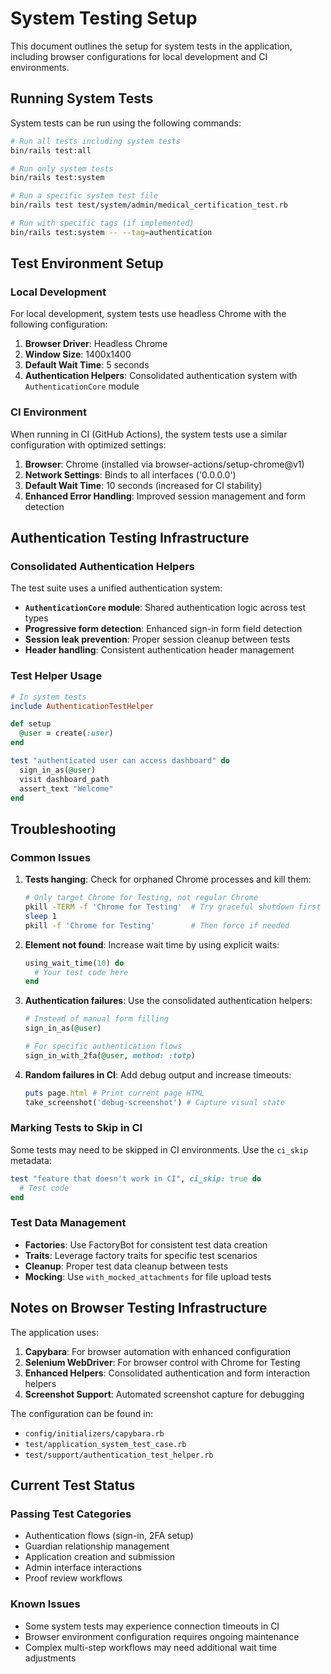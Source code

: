 # System Testing Setup

This document outlines the setup for system tests in the application, including browser configurations for local development and CI environments.

## Running System Tests

System tests can be run using the following commands:

```bash
# Run all tests including system tests
bin/rails test:all

# Run only system tests
bin/rails test:system

# Run a specific system test file
bin/rails test test/system/admin/medical_certification_test.rb

# Run with specific tags (if implemented)
bin/rails test:system -- --tag=authentication
```

## Test Environment Setup

### Local Development

For local development, system tests use headless Chrome with the following configuration:

1. **Browser Driver**: Headless Chrome
2. **Window Size**: 1400x1400
3. **Default Wait Time**: 5 seconds
4. **Authentication Helpers**: Consolidated authentication system with `AuthenticationCore` module

### CI Environment

When running in CI (GitHub Actions), the system tests use a similar configuration with optimized settings:

1. **Browser**: Chrome (installed via browser-actions/setup-chrome@v1)
2. **Network Settings**: Binds to all interfaces ('0.0.0.0')
3. **Default Wait Time**: 10 seconds (increased for CI stability)
4. **Enhanced Error Handling**: Improved session management and form detection

## Authentication Testing Infrastructure

### Consolidated Authentication Helpers

The test suite uses a unified authentication system:

- **`AuthenticationCore` module**: Shared authentication logic across test types
- **Progressive form detection**: Enhanced sign-in form field detection
- **Session leak prevention**: Proper session cleanup between tests
- **Header handling**: Consistent authentication header management

### Test Helper Usage

```ruby
# In system tests
include AuthenticationTestHelper

def setup
  @user = create(:user)
end

test "authenticated user can access dashboard" do
  sign_in_as(@user)
  visit dashboard_path
  assert_text "Welcome"
end
```

## Troubleshooting

### Common Issues

1. **Tests hanging**: Check for orphaned Chrome processes and kill them:
   ```bash
   # Only target Chrome for Testing, not regular Chrome
   pkill -TERM -f 'Chrome for Testing'  # Try graceful shutdown first
   sleep 1
   pkill -f 'Chrome for Testing'        # Then force if needed
   ```

2. **Element not found**: Increase wait time by using explicit waits:
   ```ruby
   using_wait_time(10) do
     # Your test code here
   end
   ```

3. **Authentication failures**: Use the consolidated authentication helpers:
   ```ruby
   # Instead of manual form filling
   sign_in_as(@user)
   
   # For specific authentication flows
   sign_in_with_2fa(@user, method: :totp)
   ```

4. **Random failures in CI**: Add debug output and increase timeouts:
   ```ruby
   puts page.html # Print current page HTML
   take_screenshot('debug-screenshot') # Capture visual state
   ```

### Marking Tests to Skip in CI

Some tests may need to be skipped in CI environments. Use the `ci_skip` metadata:

```ruby
test "feature that doesn't work in CI", ci_skip: true do
  # Test code
end
```

### Test Data Management

- **Factories**: Use FactoryBot for consistent test data creation
- **Traits**: Leverage factory traits for specific test scenarios
- **Cleanup**: Proper test data cleanup between tests
- **Mocking**: Use `with_mocked_attachments` for file upload tests

## Notes on Browser Testing Infrastructure

The application uses:

1. **Capybara**: For browser automation with enhanced configuration
2. **Selenium WebDriver**: For browser control with Chrome for Testing
3. **Enhanced Helpers**: Consolidated authentication and form interaction helpers
4. **Screenshot Support**: Automated screenshot capture for debugging

The configuration can be found in:
- `config/initializers/capybara.rb`
- `test/application_system_test_case.rb`
- `test/support/authentication_test_helper.rb`

## Current Test Status

### Passing Test Categories
- Authentication flows (sign-in, 2FA setup)
- Guardian relationship management
- Application creation and submission
- Admin interface interactions
- Proof review workflows

### Known Issues
- Some system tests may experience connection timeouts in CI
- Browser environment configuration requires ongoing maintenance
- Complex multi-step workflows may need additional wait time adjustments

